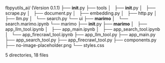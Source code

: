 fbpyutils_ai/ (Version 0.1.1)
├── __init__.py
├── tools
│   ├── __init__.py
│   ├── scrape.py
│   ├── document.py
│   ├── embedding.py
│   ├── http.py
│   ├── llm.py
│   └── search.py
└── ui
    ├── __marimo__
    │   └── search.marimo.ipynb
    └── marimo
        ├── __init__.py
        ├── __marimo__
        │   ├── app_llm_tool.ipynb
        │   ├── app_main.ipynb
        │   ├── app_search_tool.ipynb
        │   └── app_firecrawl_tool.ipynb
        ├── app_llm_tool.py
        ├── app_main.py
        ├── app_search_tool.py
        ├── app_firecrawl_tool.py
        ├── components.py
        ├── no-image-placeholder.png
        └── styles.css

5 directories, 18 files
